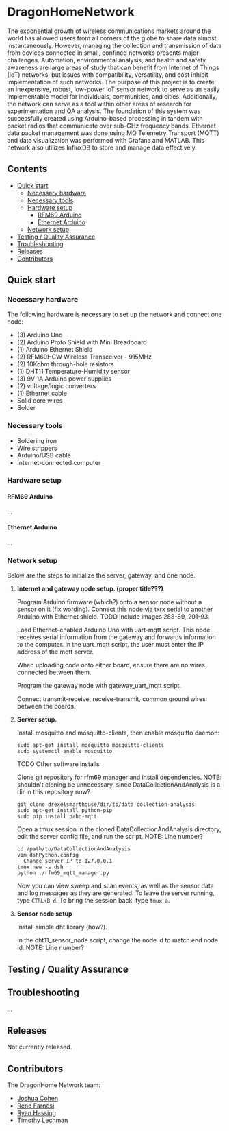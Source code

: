 # DragonHomeNetwork

The exponential growth of wireless communications markets around the world has allowed users from all corners of the globe to share data almost instantaneously. However, managing the collection and transmission of data from devices connected in small, confined networks presents major challenges. Automation, environmental analysis, and health and safety awareness are large areas of study that can benefit from Internet of Things (IoT) networks, but issues with compatibility, versatility, and cost inhibit implementation of such networks. The purpose of this project is to create an inexpensive, robust, low-power IoT sensor network to serve as an easily implementable model for individuals, communities, and cities. Additionally, the network can serve as a tool within other areas of research for experimentation and QA analysis. The foundation of this system was successfully created using Arduino-based processing in tandem with packet radios that communicate over sub-GHz frequency bands. Ethernet data packet management was done using MQ Telemetry Transport (MQTT) and data visualization was performed with Grafana and MATLAB. This network also utilizes InfluxDB to store and manage data effectively.

## Contents
- [Quick start](#quickstart)
  - [Necessary hardware](#necessaryhardware)
  - [Necessary tools](#necessarytools)
  - [Hardware setup](#hardwaresetup)
    - [RFM69 Arduino](#rfm69arduino)
    - [Ethernet Arduino](#ethernetarduino)
  - [Network setup](#networksetup)
- [Testing / Quality Assurance](#qa)
- [Troubleshooting](#troubleshooting)
- [Releases](#releases)
- [Contributors](#contributors)

## Quick start <a name="quickstart"></a>
### Necessary hardware <a name="necessaryhardware"></a>
The following hardware is necessary to set up the network and connect one node:
- (3) Arduino Uno
- (2) Arduino Proto Shield with Mini Breadboard
- (1) Arduino Ethernet Shield
- (2) RFM69HCW Wireless Transceiver - 915MHz
- (2) 10Kohm through-hole resistors
- (1) DHT11 Temperature-Humidity sensor
- (3) 9V 1A Arduino power supplies
- (2) voltage/logic converters
- (1) Ethernet cable
- Solid core wires
- Solder

### Necessary tools <a name="necessarytools"></a>
- Soldering iron
- Wire strippers
- Arduino/USB cable
- Internet-connected computer

### Hardware setup <a name="necessarytools"></a>
#### RFM69 Arduino <a name="rfm69arduino"></a>
...

#### Ethernet Arduino <a name="ethernetarduino"></a>
...

### Network setup <a name="networksetup"></a>
Below are the steps to initialize the server, gateway, and one node.
1. **Internet and gateway node setup. (proper title???)**

   Program Arduino firmware (which?) onto a sensor node without a sensor on it (fix wording). Connect this node via txrx serial to another Arduino with Ethernet shield. TODO Include images 288-89, 291-93.

   Load Ethernet-enabled Arduino Uno with uart-mqtt script. This node receives serial information from the gateway and forwards information to the computer. In the uart_mqtt script, the user must enter the IP address of the mqtt server.

   When uploading code onto either board, ensure there are no wires connected between them.

   Program the gateway node with gateway_uart_mqtt script.

   Connect transmit-receive, receive-transmit, common ground wires between the boards.
2. **Server setup.**

    Install mosquitto and mosquitto-clients, then enable mosquitto daemon:

    ```
    sudo apt-get install mosquitto mosquitto-clients
    sudo systemctl enable mosquitto
    ```

    TODO Other software installs

    Clone git repository for rfm69 manager and install dependencies.
    NOTE: shouldn't cloning be unnecessary, since DataCollectionAndAnalysis is a dir in this repository now?
    ```
    git clone drexelsmarthouse/dir/to/data-collection-analysis
    sudo apt-get install python-pip
    sudo pip install paho-mqtt

    ```

    Open a tmux session in the cloned DataCollectionAndAnalysis directory, edit the server config file, and run the script. NOTE: Line number?
    ```
    cd /path/to/DataCollectionAndAnalysis
    vim dshPython.config
      Change server IP to 127.0.0.1
    tmux new -s dsh
    python ./rfm69_mqtt_manager.py
    ```

    Now you can view sweep and scan events, as well as the sensor data and log messages as they are generated. To leave the server running, type `CTRL+B d`. To bring the session back, type `tmux a`.

3. **Sensor node setup**

   Install simple dht library (how?).

   In the dht11_sensor_node script, change the node id to match end node id. NOTE: Line number?

## Testing / Quality Assurance <a name="qa"></a>


## Troubleshooting <a name="troubleshooting"></a>
...

## Releases <a name="releases"></a>
Not currently released.

## Contributors <a name="contributors"></a>
The DragonHome Network team:

- [Joshua Cohen](https://github.com/jcohen98)
- [Reno Farnesi](https://github.com/nfarnesi4)
- [Ryan Hassing](https://github.com/ryanhassing)
- [Timothy Lechman](https://github.com/tlechman49)
